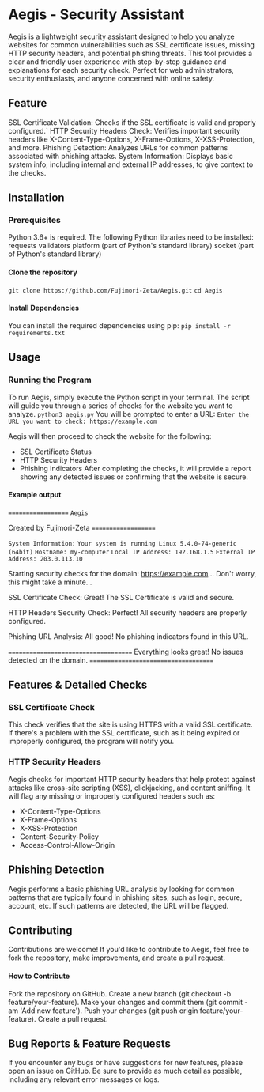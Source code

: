 # Aegis - Security Assistant
Aegis is a lightweight security assistant designed to help you analyze websites for common vulnerabilities such as SSL certificate issues, missing HTTP security headers, and potential phishing threats. This tool provides a clear and friendly user experience with step-by-step guidance and explanations for each security check. Perfect for web administrators, security enthusiasts, and anyone concerned with online safety.

## Feature
SSL Certificate Validation: Checks if the SSL certificate is valid and properly configured.`
HTTP Security Headers Check: Verifies important security headers like X-Content-Type-Options, X-Frame-Options, X-XSS-Protection, and more.
Phishing Detection: Analyzes URLs for common patterns associated with phishing attacks.
System Information: Displays basic system info, including internal and external IP addresses, to give context to the checks.


## Installation 
### Prerequisites
Python 3.6+ is required.
The following Python libraries need to be installed:
requests
validators
platform (part of Python's standard library)
socket (part of Python's standard library)

#### Clone the repository
`git clone https://github.com/Fujimori-Zeta/Aegis.git`
`cd Aegis`
#### Install Dependencies
You can install the required dependencies using pip:
`pip install -r requirements.txt`


## Usage

### Running the Program
To run Aegis, simply execute the Python script in your terminal. The script will guide you through a series of checks for the website you want to analyze.
`python3 aegis.py`
You will be prompted to enter a URL:
`Enter the URL you want to check: https://example.com`

Aegis will then proceed to check the website for the following:
- SSL Certificate Status
- HTTP Security Headers
- Phishing Indicators
After completing the checks, it will provide a report showing any detected issues or confirming that the website is secure.
#### Example output

`=================`
       `Aegis`       
  
   Created by Fujimori-Zeta
`==================`

`System Information:` 
`Your system is running Linux 5.4.0-74-generic (64bit)`
`Hostname: my-computer`
`Local IP Address: 192.168.1.5`
`External IP Address: 203.0.113.10`

Starting security checks for the domain: https://example.com...
Don't worry, this might take a minute...

SSL Certificate Check:
Great! The SSL Certificate is valid and secure.

HTTP Headers Security Check:
Perfect! All security headers are properly configured.

Phishing URL Analysis:
All good! No phishing indicators found in this URL.

`===================================`
Everything looks great! No issues detected on the domain.
`===================================`

## Features & Detailed Checks
### SSL Certificate Check
This check verifies that the site is using HTTPS with a valid SSL certificate. If there's a problem with the SSL certificate, such as it being expired or improperly configured, the program will notify you.

### HTTP Security Headers
Aegis checks for important HTTP security headers that help protect against attacks like cross-site scripting (XSS), clickjacking, and content sniffing. It will flag any missing or improperly configured headers such as:

- X-Content-Type-Options
- X-Frame-Options
- X-XSS-Protection
- Content-Security-Policy
- Access-Control-Allow-Origin

## Phishing Detection
Aegis performs a basic phishing URL analysis by looking for common patterns that are typically found in phishing sites, such as login, secure, account, etc. If such patterns are detected, the URL will be flagged.


## Contributing
Contributions are welcome! If you'd like to contribute to Aegis, feel free to fork the repository, make improvements, and create a pull request.

#### How to Contribute
Fork the repository on GitHub.
Create a new branch (git checkout -b feature/your-feature).
Make your changes and commit them (git commit -am 'Add new feature').
Push your changes (git push origin feature/your-feature).
Create a pull request.

## Bug Reports & Feature Requests
If you encounter any bugs or have suggestions for new features, please open an issue on GitHub. Be sure to provide as much detail as possible, including any relevant error messages or logs.

